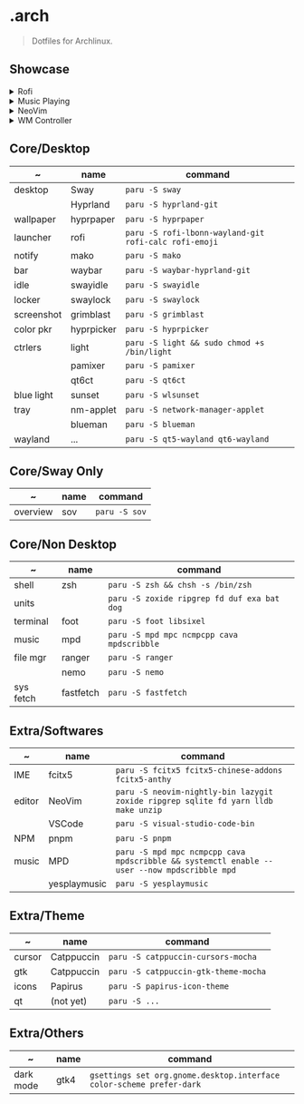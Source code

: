 # .arch

> Dotfiles for Archlinux.

## Showcase

<details>
<summary>Rofi</summary>

![rofi-launcher](https://github.com/huge-pancake/.arch/assets/73375859/74151c82-fae1-4bac-8d27-b92b48ea74ec)
![rofi-session](https://github.com/huge-pancake/.arch/assets/73375859/ad8d85e6-6a37-4315-a438-74c944582b59)

</details>

<details>
<summary>Music Playing</summary>

![music](https://github.com/huge-pancake/.arch/assets/73375859/0429b031-f3a5-4af7-a436-9255d8acb7e9)

</details>

<details>
<summary>NeoVim</summary>

![neovim-startup-screen](https://github.com/huge-pancake/.arch/assets/73375859/05f999e1-c91a-4c5c-9563-cc9e2fa0c77b)
![neovim-package-manager](https://github.com/huge-pancake/.arch/assets/73375859/983e73b5-ca65-4b3b-96e4-956da21adc2b)
![neovim-editing](https://github.com/huge-pancake/.arch/assets/73375859/b9f470bf-07ba-43d9-b522-81b22bcfab68)

</details>

<details>
<summary>WM Controller</summary>

![wm-controller](https://github.com/huge-pancake/.arch/assets/73375859/dcfd46d6-e166-4056-973b-c8421923e98f)

</details>

## Core/Desktop

| ~          | name       | command                                               |
| ---------- | ---------- | ----------------------------------------------------- |
| desktop    | Sway       | `paru -S sway`                                        |
|            | Hyprland   | `paru -S hyprland-git`                                |
| wallpaper  | hyprpaper  | `paru -S hyprpaper`                                   |
| launcher   | rofi       | `paru -S rofi-lbonn-wayland-git rofi-calc rofi-emoji` |
| notify     | mako       | `paru -S mako`                                        |
| bar        | waybar     | `paru -S waybar-hyprland-git`                         |
| idle       | swayidle   | `paru -S swayidle`                                    |
| locker     | swaylock   | `paru -S swaylock`                                    |
| screenshot | grimblast  | `paru -S grimblast`                                   |
| color pkr  | hyprpicker | `paru -S hyprpicker`                                  |
| ctrlers    | light      | `paru -S light && sudo chmod +s /bin/light`           |
|            | pamixer    | `paru -S pamixer`                                     |
|            | qt6ct      | `paru -S qt6ct`                                       |
| blue light | sunset     | `paru -S wlsunset`                                    |
| tray       | nm-applet  | `paru -S network-manager-applet`                      |
|            | blueman    | `paru -S blueman`                                     |
| wayland    | ...        | `paru -S qt5-wayland qt6-wayland`                     |

## Core/Sway Only

| ~        | name | command       |
| -------- | ---- | ------------- |
| overview | sov  | `paru -S sov` |

## Core/Non Desktop

| ~         | name      | command                                     |
| --------- | --------- | ------------------------------------------- |
| shell     | zsh       | `paru -S zsh && chsh -s /bin/zsh`           |
| units     |           | `paru -S zoxide ripgrep fd duf exa bat dog` |
| terminal  | foot      | `paru -S foot libsixel`                     |
| music     | mpd       | `paru -S mpd mpc ncmpcpp cava mpdscribble`  |
| file mgr  | ranger    | `paru -S ranger`                            |
|           | nemo      | `paru -S nemo`                              |
| sys fetch | fastfetch | `paru -S fastfetch`                         |

## Extra/Softwares

| ~      | name         | command                                                                                     |
| ------ | ------------ | ------------------------------------------------------------------------------------------- |
| IME    | fcitx5       | `paru -S fcitx5 fcitx5-chinese-addons fcitx5-anthy`                                         |
| editor | NeoVim       | `paru -S neovim-nightly-bin lazygit zoxide ripgrep sqlite fd yarn lldb make unzip`          |
|        | VSCode       | `paru -S visual-studio-code-bin`                                                            |
| NPM    | pnpm         | `paru -S pnpm`                                                                              |
| music  | MPD          | `paru -S mpd mpc ncmpcpp cava mpdscribble && systemctl enable --user --now mpdscribble mpd` |
|        | yesplaymusic | `paru -S yesplaymusic`                                                                      |

## Extra/Theme

| ~      | name       | command                              |
| ------ | ---------- | ------------------------------------ |
| cursor | Catppuccin | `paru -S catppuccin-cursors-mocha`   |
| gtk    | Catppuccin | `paru -S catppuccin-gtk-theme-mocha` |
| icons  | Papirus    | `paru -S papirus-icon-theme`         |
| qt     | (not yet)  | `paru -S ...`                        |

## Extra/Others

| ~         | name | command                                                              |
| --------- | ---- | -------------------------------------------------------------------- |
| dark mode | gtk4 | `gsettings set org.gnome.desktop.interface color-scheme prefer-dark` |
